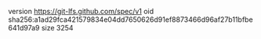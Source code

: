 version https://git-lfs.github.com/spec/v1
oid sha256:a1ad29fca421579834e04dd7650626d91ef8873466d96af27b11bfbe641d97a9
size 3254
